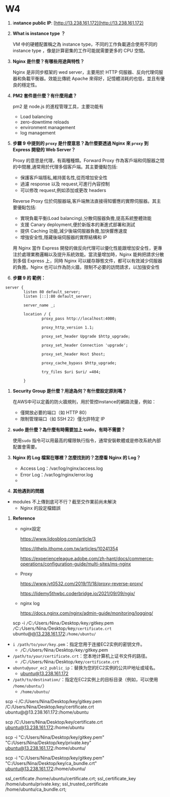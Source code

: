 # W4

1. i**nstance public IP**: [http://13.238.161.172](http://13.238.161.172)
2. **What is instance type ？**
    
    VM 中的硬體配置稱之為 instance type，不同的工作負載適合使用不同的 instance type ，像是計算密集的工作可能就需要更多的 CPU 空間。
    
3. **Nginx 是什麼？有哪些用途與特性？**
    
    Nginx 是非同步框架的 wed server，主要用於 HTTP 伺服器、反向代理伺服器和負載平衡器。效能比傳統 Apache 來得好，記憶體消耗的也低，並且有優良的穩定性。
    
4. **PM2 套件是什麼？有什麼用處？**
    
    pm2 是 node.js 的進程管理工具，主要功能有
    
    - Load balancing
    - zero-downtime reloads
    - environment management
    - log management
5. **步驟 9 中提到的 `proxy` 是什麼意思？為什麼要透過 Nginx 來 `proxy` 到 Express 開發的 Web Server？**
    
    Proxy 的意思是代理，有兩種種類。Forward Proxy 作為客戶端和伺服器之間的中間層,通常用於代理多個客戶端。其主要優點包括:
    
    - 保護客戶端隱私,維持匿名性,從而增加安全性
    - 過濾 response 以及 request,可進行內容控制
    - 可以修改 request,例如添加或更改 headers
    
    Reverse Proxy 位於伺服器端,客戶端無法直接得知響應的實際伺服器。其主要優點包括:
    
    - 實現負載平衡(Load balancing),分散伺服器負擔,提高系統整體效能
    - 支援 Canary deployment,便於新版本的漸進式部署和測試
    - 提供 Caching 功能,減少後端伺服器負擔,加快響應速度
    - 增強安全性,隱藏後端伺服器的實際結構和 IP
    
    用 Nginx 當作 Express 開發的做反向代理可以優化性能跟增加安全性，更專注於處理業務邏輯以及提升系統效能。當流量增加時，Nginx 能夠把請求分散到多個 Express 上，同時 Nginx 可以緩存靜態文件，都可以有效減少伺服器的負擔。Nginx 也可以作為防火牆，限制不必要的訪問請求，以加強安全性
    
6. **步驟 9 的 範例：**

```
server {
        listen 80 default_server;
        listen [::]:80 default_server;

        server_name _;

        location / {
                proxy_pass http://localhost:4000;

                proxy_http_version 1.1;

                proxy_set_header Upgrade $http_upgrade;

                proxy_set_header Connection 'upgrade';

                proxy_set_header Host $host;

                proxy_cache_bypass $http_upgrade;
                
                try_files $uri $uri/ =404;
              
        }
```

1. **Security Group 是什麼？用途為何？有什麼設定原則嗎？**
    
    在AWS中可以定義的防火牆規則，用於管控instance的網路流量，例如：
    
    - 僅開放必要的端口（如 HTTP 80）
    - 限制管理端口（如 SSH 22）僅允許特定 IP
2. **sudo 是什麼？為什麼有時需要加上 sudo，有時不需要？**
    
    使用`sudo` 指令可以用最高的權限執行指令，通常安裝軟體或是修改系統內部配置會需要。
    
3. **Nginx 的 Log 檔案在哪裡？怎麼找到的？怎麼看 Nginx 的 Log？**
    - Access Log：/var/log/nginx/access.log
    - Error Log：/var/log/nginx/error.log
    - 
4. **其他遇到的問題**
- modules 不上傳到底可不行？截至交作業前尚未解決
    - Nginx 的設定檔錯誤
1. **Reference**
    - nginx設定
        
        https://www.lidosblog.com/article/3
        
        https://ithelp.ithome.com.tw/articles/10241354
        
        https://experienceleague.adobe.com/zh-hant/docs/commerce-operations/configuration-guide/multi-sites/ms-nginx
        
    - Proxy
        
        https://www.jyt0532.com/2019/11/18/proxy-reverse-proxy/
        
        https://lidemy5thwbc.coderbridge.io/2021/09/09/ngix/
        
    - nginx log
        
        https://docs.nginx.com/nginx/admin-guide/monitoring/logging/
        
    
    scp -i `/`C:`/`Users`/`Nina`/`Desktop`/`key`/`gitkey.pem `/`C:`/`Users`/`Nina`/`Desktop`/`key`/certificate.crt` ubuntu@[@13.238.161.172](mailto:ubuntu@13.238.161.172):`/home/ubuntu/`
    

- `i /path/to/your/key.pem`：指定您用于连接EC2实例的密钥文件。
    - `/`C:`/`Users`/`Nina`/`Desktop`/`key`/`gitkey.pem
- `/path/to/your/certificate.crt`：您本地计算机上证书文件的路径。
    - `/`C:`/`Users`/`Nina`/`Desktop`/`key`/certificate.crt`
- `ubuntu@your_ec2_public_ip`：替换为您的EC2实例的公共IP地址或域名。
    - [ubuntu@13.238.161.172](mailto:ubuntu@13.238.161.172)
- `/path/to/destination/`：指定在EC2实例上的目标目录（例如，可以使用 `/home/ubuntu/`）
    - `/home/ubuntu/`

scp -i /C:/Users/Nina/Desktop/key/gitkey.pem /C:/Users/Nina/Desktop/key/certificate.crt ubuntu@@13.238.161.172:/home/ubuntu

scp  /C:/Users/Nina/Desktop/key/certificate.crt ubuntu@13.238.161.172:/home/ubuntu

scp -i "C:/Users/Nina/Desktop/key/gitkey.pem" "C:/Users/Nina/Desktop/key/private.key" [ubuntu@13.238.161.172](mailto:ubuntu@13.238.161.172):/home/ubuntu/

scp -i "C:/Users/Nina/Desktop/key/gitkey.pem" "C:/Users/Nina/Desktop/key/ca_bundle.crt" [ubuntu@13.238.161.172](mailto:ubuntu@13.238.161.172):/home/ubuntu/

ssl_certificate /home/ubuntu/certificate.crt;
ssl_certificate_key /home/ubuntu/private.key;
ssl_trusted_certificate /home/ubuntu/ca_bundle.crt;